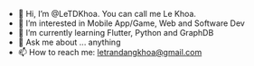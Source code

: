 - 👋 Hi, I’m @LeTDKhoa. You can call me Le Khoa.
- 👀 I’m interested in Mobile App/Game, Web and Software Dev
- 🌱 I’m currently learning Flutter, Python and GraphDB
- 💬 Ask me about ... anything
- 📫 How to reach me: letrandangkhoa@gmail.com

<!---
LeTDKhoa/LeTDKhoa is a ✨ special ✨ repository because its `README.md` (this file) appears on your GitHub profile.
You can click the Preview link to take a look at your changes.
--->
